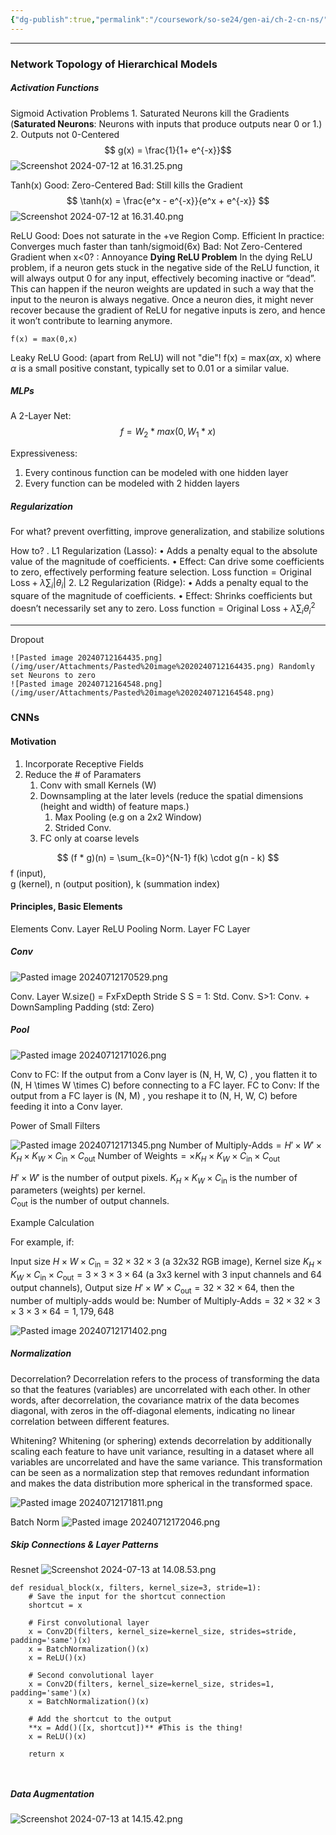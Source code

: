 ```yaml
---
{"dg-publish":true,"permalink":"/coursework/so-se24/gen-ai/ch-2-cn-ns/","noteIcon":""}
---
```


---
### Network Topology of Hierarchical Models


##### Activation Functions
Sigmoid Activation
	Problems
		1. Saturated Neurons kill the Gradients (**Saturated Neurons**: Neurons with inputs that produce outputs near 0 or 1.)
		2. Outputs not 0-Centered
	$$ g(x) = \frac{1}{1+ e^{-x}}$$
	![Screenshot 2024-07-12 at 16.31.25.png](/img/user/Attachments/Screenshot%202024-07-12%20at%2016.31.25.png)



Tanh(x)
	Good:
		Zero-Centered
	Bad: 
		Still kills the Gradient
	$$  \tanh(x) = \frac{e^x - e^{-x}}{e^x + e^{-x}} $$
	![Screenshot 2024-07-12 at 16.31.40.png](/img/user/Attachments/Screenshot%202024-07-12%20at%2016.31.40.png)


ReLU
	Good:
		Does not saturate in the +ve Region
		Comp. Efficient
		In practice: Converges much faster than tanh/sigmoid(6x)
	Bad: 
		Not Zero-Centered
		Gradient when x<0? : Annoyance
		**Dying ReLU Problem**
			In the dying ReLU problem, if a neuron gets stuck in the negative side of the ReLU function, it will always output 0 for any input, effectively becoming inactive or “dead”. This can happen if the neuron weights are updated in such a way that the input to the neuron is always negative. Once a neuron dies, it might never recover because the gradient of ReLU for negative inputs is zero, and hence it won’t contribute to learning anymore.

	f(x) = max(0,x)

Leaky ReLU
	Good: (apart from ReLU)
		will not "die"!
	f(x) = max($\alpha$x, x)
		where  $\alpha$  is a small positive constant, typically set to 0.01 or a similar value. 



##### MLPs
A 2-Layer Net: 
$$ f = W_2*max(0,W_1*x)$$

Expressiveness: 
1. Every continous function can be modeled with one hidden layer
2. Every function can be modeled with 2 hidden layers


##### Regularization

For what? 
	prevent overfitting, improve generalization, and stabilize solutions

How to? 
.	L1 Regularization (Lasso):
	•	Adds a penalty equal to the absolute value of the magnitude of coefficients.
	•	Effect: Can drive some coefficients to zero, effectively performing feature selection.
		$\text{Loss function} = \text{Original Loss} + \lambda \sum_{i} |\theta_i|$
	2.	L2 Regularization (Ridge):
	•	Adds a penalty equal to the square of the magnitude of coefficients.
	•	Effect: Shrinks coefficients but doesn’t necessarily set any to zero.
		$\text{Loss function} = \text{Original Loss} + \lambda \sum_{i} \theta_i^2$
****
Dropout

	![Pasted image 20240712164435.png](/img/user/Attachments/Pasted%20image%2020240712164435.png) Randomly set Neurons to zero
	![Pasted image 20240712164548.png](/img/user/Attachments/Pasted%20image%2020240712164548.png)






### CNNs

#### Motivation
1. Incorporate Receptive Fields
2. Reduce the # of Paramaters
	1. Conv with small Kernels (W)
	2. Downsampling at the later levels (reduce the spatial dimensions (height and width) of feature maps.)
		1. Max Pooling (e.g on a 2x2 Window)
		2. Strided Conv. 
	3. FC only at coarse levels

$$  (f * g)(n) = \sum_{k=0}^{N-1} f(k) \cdot g(n - k) $$
	f  (input),  
	g  (kernel), 
	n  (output position),
	k  (summation index)
#### Principles, Basic Elements

Elements
	Conv. Layer
	ReLU
	Pooling 
	Norm. Layer
	FC Layer

##### Conv
![Pasted image 20240712170529.png](/img/user/Attachments/Pasted%20image%2020240712170529.png)



Conv. Layer
	W.size() = FxFxDepth
	Stride S 
		S = 1: Std. Conv. 
		S>1: Conv. + DownSampling
	Padding (std: Zero)




##### Pool

![Pasted image 20240712171026.png](/img/user/Attachments/Pasted%20image%2020240712171026.png)



Conv to FC: If the output from a Conv layer is  (N, H, W, C) , you flatten it to  (N, H \times W \times C)  before connecting to a FC layer.
FC to Conv: If the output from a FC layer is  (N, M) , you reshape it to  (N, H, W, C)  before feeding it into a Conv layer.


Power of Small Filters


![Pasted image 20240712171345.png](/img/user/Attachments/Pasted%20image%2020240712171345.png)
$\text{Number of Multiply-Adds} = H{\prime} \times W{\prime} \times K_H \times K_W \times C_{\text{in}} \times C_{\text{out}}$
$\text{Number of Weights} =  \times K_H \times K_W \times C_{\text{in}} \times C_{\text{out}}$

$H{\prime} \times W{\prime}$  is the number of output pixels.
$K_H \times K_W \times C_{\text{in}}$  is the number of parameters (weights) per kernel.	
$C_{\text{out}}$  is the number of output channels.

Example Calculation

For example, if:

Input size $H \times W \times C_{\text{in}} = 32 \times 32 \times 3$  (a 32x32 RGB image),
Kernel size  $K_H \times K_W \times C_{\text{in}} \times C_{\text{out}} = 3 \times 3 \times 3 \times 64$  (a 3x3 kernel with 3 input channels and 64 output channels),
Output size  $H{\prime} \times W{\prime} \times C_{\text{out}} = 32 \times 32 \times 64$, 
	then the number of multiply-adds would be:
	$\text{Number of Multiply-Adds} = 32 \times 32 \times 3 \times 3 \times 3 \times 64 = 1,179,648$
 


![Pasted image 20240712171402.png](/img/user/Attachments/Pasted%20image%2020240712171402.png)
##### Normalization

Decorrelation? 
	Decorrelation refers to the process of transforming the data so that the features (variables) are uncorrelated with each other. In other words, after decorrelation, the covariance matrix of the data becomes diagonal, with zeros in the off-diagonal elements, indicating no linear correlation between different features.

Whitening? 
	Whitening (or sphering) extends decorrelation by additionally scaling each feature to have unit variance, resulting in a dataset where all variables are uncorrelated and have the same variance. This transformation can be seen as a normalization step that removes redundant information and makes the data distribution more spherical in the transformed space.


![Pasted image 20240712171811.png](/img/user/Attachments/Pasted%20image%2020240712171811.png)



Batch Norm
![Pasted image 20240712172046.png](/img/user/Attachments/Pasted%20image%2020240712172046.png)





##### Skip Connections & Layer Patterns
Resnet
![Screenshot 2024-07-13 at 14.08.53.png](/img/user/Attachments/Screenshot%202024-07-13%20at%2014.08.53.png)
```
def residual_block(x, filters, kernel_size=3, stride=1):
	# Save the input for the shortcut connection
	shortcut = x
	
	# First convolutional layer
	x = Conv2D(filters, kernel_size=kernel_size, strides=stride, padding='same')(x)
	x = BatchNormalization()(x)
	x = ReLU()(x)
	
	# Second convolutional layer
	x = Conv2D(filters, kernel_size=kernel_size, strides=1, padding='same')(x)
	x = BatchNormalization()(x)
	
	# Add the shortcut to the output
	**x = Add()([x, shortcut])** #This is the thing!
	x = ReLU()(x)
	
	return x

	
```



##### Data Augmentation
![Screenshot 2024-07-13 at 14.15.42.png](/img/user/Attachments/Screenshot%202024-07-13%20at%2014.15.42.png)


